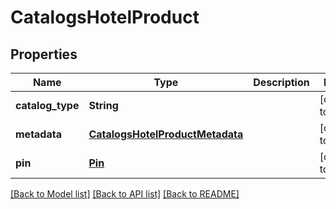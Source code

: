 # CatalogsHotelProduct
## Properties

| Name | Type | Description | Notes |
|------------ | ------------- | ------------- | -------------|
| **catalog\_type** | **String** |  | [default to null] |
| **metadata** | [**CatalogsHotelProductMetadata**](CatalogsHotelProductMetadata.md) |  | [default to null] |
| **pin** | [**Pin**](Pin.md) |  | [default to null] |

[[Back to Model list]](../README.md#documentation-for-models) [[Back to API list]](../README.md#documentation-for-api-endpoints) [[Back to README]](../README.md)

